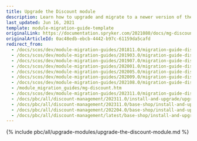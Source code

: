 ```yaml
---
title: Upgrade the Discount module
description: Learn how to upgrade and migrate to a newer version of the Spryker Discount module in Spryker Cloud Commerce OS to a new version.
last_updated: Jun 16, 2021
template: module-migration-guide-template
originalLink: https://documentation.spryker.com/2021080/docs/mg-discount
originalArticleId: 0ac48edb-ebcb-4442-b97c-61159da5cafd
redirect_from:
  - /docs/scos/dev/module-migration-guides/201811.0/migration-guide-discount.html
  - /docs/scos/dev/module-migration-guides/201903.0/migration-guide-discount.html
  - /docs/scos/dev/module-migration-guides/201907.0/migration-guide-discount.html
  - /docs/scos/dev/module-migration-guides/202001.0/migration-guide-discount.html
  - /docs/scos/dev/module-migration-guides/202005.0/migration-guide-discount.html
  - /docs/scos/dev/module-migration-guides/202009.0/migration-guide-discount.html
  - /docs/scos/dev/module-migration-guides/202108.0/migration-guide-discount.html
  - /module_migration_guides/mg-discount.htm
  - /docs/scos/dev/module-migration-guides/202311.0/migration-guide-discount.html
  - /docs/pbc/all/discount-management/202311.0/install-and-upgrade/upgrade-the-discount-module.html
  - /docs/pbc/all/discount-management/202311.0/base-shop/install-and-upgrade/upgrade-the-discount-module.html
  - /docs/pbc/all/discount-management/202204.0/base-shop/install-and-upgrade/upgrade-the-discount-module.html
  - /docs/pbc/all/discount-management/latest/base-shop/install-and-upgrade/upgrade-modules/upgrade-the-discount-module.html
---
```


{% include pbc/all/upgrade-modules/upgrade-the-discount-module.md %} <!-- To edit, see /_includes/pbc/all/upgrade-modules/upgrade-the-discount-module.md -->
